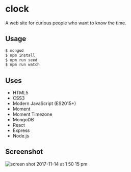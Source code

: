 # clock
A web site for curious people who want to know the time.

## Usage
```bash
$ mongod
$ npm install
$ npm run seed
$ npm run watch
```

## Uses
* HTML5
* CSS3
* Modern JavaScript (ES2015+)
* Moment
* Moment Timezone
* MongoDB
* React
* Express
* Node.js

## Screenshot
![screen shot 2017-11-14 at 1 50 15 pm](https://user-images.githubusercontent.com/31416056/32806860-d3173414-c942-11e7-95d8-e2b6241f841d.png)

